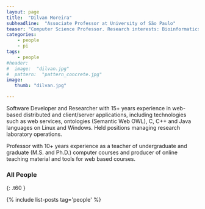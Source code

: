```yaml
---
layout: page
title:  "Dilvan Moreira"
subheadline:  "Associate Professor at University of São Paulo"
teaser: "Computer Science Professor. Research interests: Bioinformatics, Semantic Web and Distance Learning. Supervisor of Ph.D. and M.Sc. students. Experience in many academic research projects funded by Federal and State research agencies."
categories:
    - people
    - pi
tags:
    - people
#header:
#  image:  "dilvan.jpg"
#  pattern:  "pattern_concrete.jpg"
image:
   thumb: "dilvan.jpg"

---
```



Software Developer and Researcher with 15+ years experience in web-based distributed and client/server applications, including technologies such as web services, ontologies (Semantic Web OWL), C, C++ and Java languages on Linux and Windows. Held positions managing research laboratory operations.

Professor with 10+ years experience as a teacher of undergraduate and graduate (M.S. and Ph.D.) computer courses and producer of online teaching material and tools for web based courses.




### All People
{: .t60 }

{% include list-posts tag='people' %}
